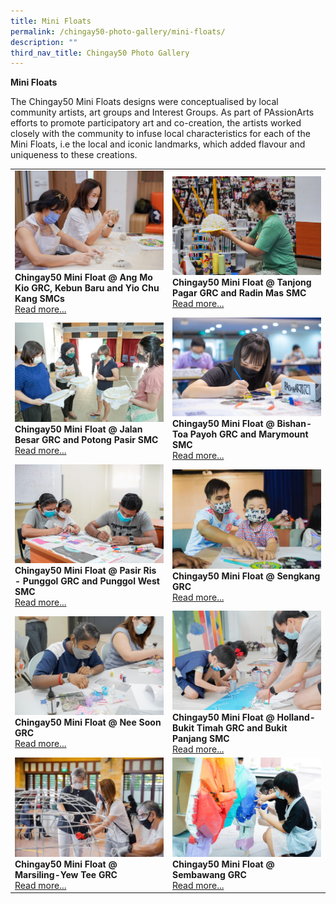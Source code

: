 ```yaml
---
title: Mini Floats
permalink: /chingay50-photo-gallery/mini-floats/
description: ""
third_nav_title: Chingay50 Photo Gallery
---
```











**Mini Floats**

The Chingay50 Mini Floats designs were conceptualised by local community artists, art groups and Interest Groups. As part of PAssionArts efforts to promote participatory art and co-creation, the artists worked closely with the community to infuse local characteristics for each of the Mini Floats, i.e the local and iconic landmarks, which added flavour and uniqueness to these creations.

<table width="100%" border="0">
        <tr>
            <td width="50%" style="border:0px;">
                <img src="/images/Event%20Gallery/chingay50-mini-float-@-ang-mo-kio-grc-kebun-baru-and-yio-chu-kang-smcs-2.jpeg" alt="@ Ang Mo Kio GRC, Kebun Baru and Yio Chu Kang SMCs" style="width:370px;height:auto;" />
                <br />
                <b>Chingay50 Mini Float @ Ang Mo Kio GRC, Kebun Baru and Yio Chu Kang SMCs</b><br/>
                <a href="/event-gallery/ang-mo-kio-grc-kebun-baru-and-yio-chu-kang-smcs">Read more...</a>
            </td>
            <td width="50%" style="border:0px;">
                <img src="/images/Event%20Gallery/chingay50-mini-float-@-tanjong-pagar-grc-and-radin-mas-smc-2.jpeg" alt="@ Tanjong Pagar GRC and Radin Mas SMC" style="width:370px;height:auto;" />
                <br />
                <b>Chingay50 Mini Float @ Tanjong Pagar GRC and Radin Mas SMC</b><br/>
                <a href="/event-gallery/tanjong-pagar-grc-and-radin-mas-smc">Read more...</a>
            </td>
        </tr>
        <tr>
            <td width="50%" style="border:0px;">
                <img src="/images/Event%20Gallery/chingay50-mini-float-@-jalan-besar-grc-and-potong-pasir-smc-2.jpeg" alt="@ Jalan Besar GRC and Potong Pasir SMC" style="width:370px;height:auto;" /><br />
                <b>Chingay50 Mini Float @ Jalan Besar GRC and Potong Pasir SMC</b><br/>
                <a href="/event-gallery/jalan-besar-grc-and-potong-pasir-smc">Read more...</a>
            </td>
            <td width="50%" style="border:0px;">
                <img src="/images/Event%20Gallery/chingay50-mini-float-@-bishan-toa-payoh-grc-and-marymount-smc-2.jpeg" alt="@ Bishan-Toa Payoh GRC and Marymount SMC" style="width:370px;height:auto;" /><br />
                <b>Chingay50 Mini Float @ Bishan-Toa Payoh GRC and Marymount SMC</b><br/>
                <a href="/event-gallery/bishan-toa-payoh-grc-and-marymount-smc">Read more...</a>
            </td>
        </tr>
        <tr>
            <td width="50%" style="border:0px;">
                <img src="/images/Event%20Gallery/chingay50-mini-float-@-pasir-ris---punggol-grc-and-punggol-west-smc-2.jpeg" alt="@ Pasir Ris - Punggol GRC and Punggol West SMC" style="width:370px;height:auto;" /><br />
                <b>Chingay50 Mini Float @ Pasir Ris - Punggol GRC and Punggol West SMC</b><br/>
                <a href="/event-gallery/pasir-ris-punggol-grc-and-punggol-west-smc">Read more...</a>
            </td>
            <td width="50%" style="border:0px;">
                <img src="/images/Event%20Gallery/chingay50-mini-float-@-sengkang-grc-2.jpeg" alt="@ Sengkang GRC" style="width:370px;height:auto;" /><br />
                <b>Chingay50 Mini Float @ Sengkang GRC</b><br/>
                <a href="/event-gallery/sengkang-grc">Read more...</a>
            </td>
        </tr>
        <tr>
            <td width="50%" style="border:0px;">
                <img src="/images/Event%20Gallery/chingay50-mini-float-@-nee-soon-grc-2.jpeg" alt="@ Nee Soon GRC" style="width:370px;height:auto;" /><br />
                <b>Chingay50 Mini Float @ Nee Soon GRC</b><br/>
                <a href="/event-gallery/nee-soon-grc">Read more...</a>
            </td>
            <td width="50%" style="border:0px;">
                <img src="/images/Event%20Gallery/chingay50-mini-float-@-holland-bukit-timah-grc-and-bukit-panjang-smc-2.jpeg" alt="@ Holland-Bukit Timah GRC and Bukit Panjang SMC" style="width:370px;height:auto;" /><br />
                <b>Chingay50 Mini Float @ Holland-Bukit Timah GRC and Bukit Panjang SMC</b><br/>
                <a href="/event-gallery/holland-bukit-timah-grc-and-bukit-panjang-smc">Read more...</a>
            </td>
        </tr>
        <tr>
            <td width="50%" style="border:0px;">
                <img src="/images/Event%20Gallery/chingay50-mini-float-@-marsiling-yew-tee-grc-2.jpeg" alt="@ Marsiling-Yew Tee GRC" style="width:370px;height:auto;" /><br />
                <b>Chingay50 Mini Float @ Marsiling-Yew Tee GRC</b><br/>
                <a href="/event-gallery/marsiling-yew-tee-grc">Read more...</a>
            </td>
            <td width="50%" style="border:0px;">
                <img src="/images/Event%20Gallery/chingay50-mini-float-@-sembawang-grc-2.jpeg" alt="@ Sembawang GRC" style="width:370px;height:auto;" /><br />
                <b>Chingay50 Mini Float @ Sembawang GRC</b><br/>
                <a href="/event-gallery/sembawang-grc">Read more...</a>
            </td>
        </tr>
    </table>